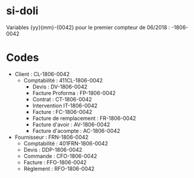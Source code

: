 # si-doli


Variables {yy}{mm}-{0042} pour le premier compteur de 06/2018 : -1806-0042

# Codes
  - Client : CL-1806-0042
    - Comptabilité : 411CL-1806-0042
      - Devis : DV-1806-0042
      - Facture Proforma : FP-1806-0042
      - Contrat : CT-1806-0042
      - Intervention IT-1806-0042
      - Facture : FC-1806-0042
      - Facture de remplacement : FR-1806-0042
      - Facture d'avoir : AV-1806-0042
      - Facture d'acompte : AC-1806-0042
  - Fournisseur : FRN-1806-0042
    - Comptabilité : 401FRN-1806-0042
    - Devis : DDP-1806-0042
    - Commande : CFO-1806-0042
    - Facture : FFO-1806-0042
    - Règlement : RFO-1806-0042
  
    
    
